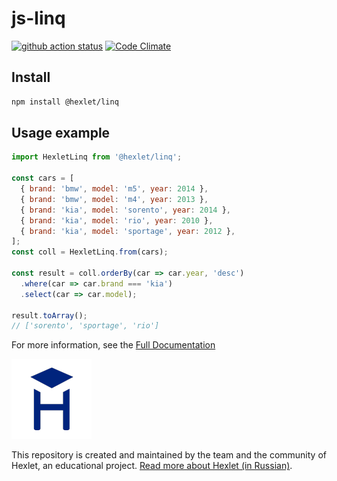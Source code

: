 # js-linq

[![github action status](https://github.com/hexlet-components/js-linq/workflows/Node%20CI/badge.svg)](https://github.com/hexlet-components/js-linq/actions)
[![Code Climate](https://codeclimate.com/github/hexlet-components/js-linq/badges/gpa.svg)](https://codeclimate.com/github/hexlet-components/js-linq)

## Install

```sh
npm install @hexlet/linq
```

## Usage example

```javascript
import HexletLinq from '@hexlet/linq';

const cars = [
  { brand: 'bmw', model: 'm5', year: 2014 },
  { brand: 'bmw', model: 'm4', year: 2013 },
  { brand: 'kia', model: 'sorento', year: 2014 },
  { brand: 'kia', model: 'rio', year: 2010 },
  { brand: 'kia', model: 'sportage', year: 2012 },
];
const coll = HexletLinq.from(cars);

const result = coll.orderBy(car => car.year, 'desc')
  .where(car => car.brand === 'kia')
  .select(car => car.model);

result.toArray();
// ['sorento', 'sportage', 'rio']
```

For more information, see the [Full Documentation](https://github.com/hexlet-components/js-linq/tree/master/docs)

[![Hexlet Ltd. logo](https://raw.githubusercontent.com/Hexlet/assets/master/images/hexlet_logo128.png)](https://ru.hexlet.io/pages/about?utm_source=github&utm_medium=link&utm_campaign=js-linq)

This repository is created and maintained by the team and the community of Hexlet, an educational project. [Read more about Hexlet (in Russian)](https://ru.hexlet.io/pages/about?utm_source=github&utm_medium=link&utm_campaign=js-linq).

